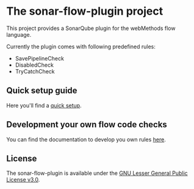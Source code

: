 # The sonar-flow-plugin project

This project provides a SonarQube plugin for the webMethods flow language.

Currently the plugin comes with following predefined rules:

* SavePipelineCheck
* DisabledCheck
* TryCatchCheck

## Quick setup guide
Here you'll find a [quick setup](sonar-flow-plugin-documentation/QUICK_SETUP.md).

## Development your own flow code checks
You can find the documentation to develop you own rules [here](sonar-flow-plugin-documentation/DEVELOPMENT_SETUP.md).

## License
The sonar-flow-plugin is available under the [GNU Lesser General Public License v3.0](LICENSE.txt).
